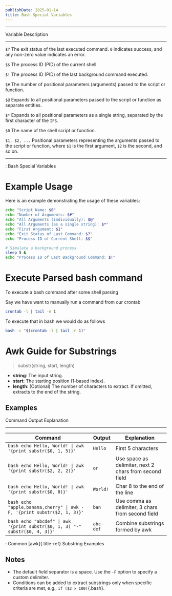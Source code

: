 ```yaml
---
publishDate: 2025-01-14
title: Bash Special Variables
---
```


---

Variable Description

---

`$?` The exit status of the last executed command. `0`
indicates success, and any non-zero value indicates an
error.

`$$` The process ID (PID) of the current shell.

`$!` The process ID (PID) of the last background command
executed.

`$#` The number of positional parameters (arguments) passed
to the script or function.

`$@` Expands to all positional parameters passed to the
script or function as separate entities.

`$*` Expands to all positional parameters as a single string,
separated by the first character of the `IFS`.

`$0` The name of the shell script or function.

`$1, $2, ...` Positional parameters representing the arguments passed
to the script or function, where `$1` is the first
argument, `$2` is the second, and so on.

---

: Bash Special Variables

# Example Usage

Here is an example demonstrating the usage of these variables:

```bash
echo "Script Name: $0"
echo "Number of Arguments: $#"
echo "All Arguments (individually): $@"
echo "All Arguments (as a single string): $*"
echo "First Argument: $1"
echo "Exit Status of Last Command: $?"
echo "Process ID of Current Shell: $$"

# Simulate a background process
sleep 5 &
echo "Process ID of Last Background Command: $!"
```

# Execute Parsed bash command

To execute a bash command after some shell parsing

Say we have want to manually run a command from our crontab

```bash
crontab -l | tail -n 1
```

To execute that in bash we would do as follows

```bash
bash -c "$(crontab -l | tail -n 1)"
```

# Awk Guide for Substrings

> substr(string, start, length)

- **string**: The input string.
- **start**: The starting position (1-based index).
- **length**: (Optional) The number of characters to extract. If
  omitted, extracts to the end of the string.

## Examples

Command Output Explanation

---

| Command                                                                     | Output    | Explanation                                            |
| --------------------------------------------------------------------------- | --------- | ------------------------------------------------------ |
| `bash echo Hello, World! \| awk '{print substr($0, 1, 5)}'`                 | `Hello`   | First 5 characters                                     |
| `bash echo Hello, World! \| awk '{print substr($2, 2, 2)}'`                 | `or`      | Use space as delimiter, next 2 chars from second field |
| `bash echo Hello, World! \| awk '{print substr($0, 8)}'`                    | `World!`  | Char 8 to the end of the line                          |
| `bash echo "apple,banana,cherry" \| awk -F, '{print substr($2, 1, 3)}'`     | `ban`     | Use comma as delimiter, 3 chars from second field      |
| `bash echo "abcdef" \| awk '{print substr($0, 1, 3) "-" substr($0, 4, 3)}'` | `abc-def` | Combine substrings formed by awk                       |

: Common [awk]{.title-ref} Substring Examples

## Notes

- The default field separator is a space. Use the `-F` option to
  specify a custom delimiter.
- Conditions can be added to extract substrings only when specific
  criteria are met, e.g., `if ($2 > 100)`{.bash}.
